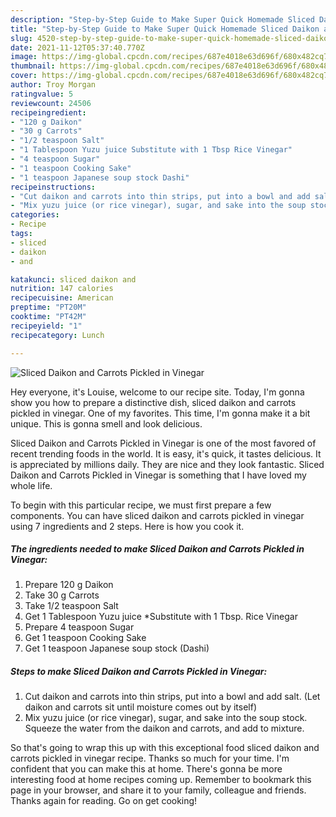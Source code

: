 ```yaml
---
description: "Step-by-Step Guide to Make Super Quick Homemade Sliced Daikon and Carrots Pickled in Vinegar"
title: "Step-by-Step Guide to Make Super Quick Homemade Sliced Daikon and Carrots Pickled in Vinegar"
slug: 4520-step-by-step-guide-to-make-super-quick-homemade-sliced-daikon-and-carrots-pickled-in-vinegar
date: 2021-11-12T05:37:40.770Z
image: https://img-global.cpcdn.com/recipes/687e4018e63d696f/680x482cq70/sliced-daikon-and-carrots-pickled-in-vinegar-recipe-main-photo.jpg
thumbnail: https://img-global.cpcdn.com/recipes/687e4018e63d696f/680x482cq70/sliced-daikon-and-carrots-pickled-in-vinegar-recipe-main-photo.jpg
cover: https://img-global.cpcdn.com/recipes/687e4018e63d696f/680x482cq70/sliced-daikon-and-carrots-pickled-in-vinegar-recipe-main-photo.jpg
author: Troy Morgan
ratingvalue: 5
reviewcount: 24506
recipeingredient:
- "120 g Daikon"
- "30 g Carrots"
- "1/2 teaspoon Salt"
- "1 Tablespoon Yuzu juice Substitute with 1 Tbsp Rice Vinegar"
- "4 teaspoon Sugar"
- "1 teaspoon Cooking Sake"
- "1 teaspoon Japanese soup stock Dashi"
recipeinstructions:
- "Cut daikon and carrots into thin strips, put into a bowl and add salt. (Let daikon and carrots sit until moisture comes out by itself)"
- "Mix yuzu juice (or rice vinegar), sugar, and sake into the soup stock. Squeeze the water from the daikon and carrots, and add to mixture."
categories:
- Recipe
tags:
- sliced
- daikon
- and

katakunci: sliced daikon and 
nutrition: 147 calories
recipecuisine: American
preptime: "PT20M"
cooktime: "PT42M"
recipeyield: "1"
recipecategory: Lunch

---
```



![Sliced Daikon and Carrots Pickled in Vinegar](https://img-global.cpcdn.com/recipes/687e4018e63d696f/680x482cq70/sliced-daikon-and-carrots-pickled-in-vinegar-recipe-main-photo.jpg)

Hey everyone, it's Louise, welcome to our recipe site. Today, I'm gonna show you how to prepare a distinctive dish, sliced daikon and carrots pickled in vinegar. One of my favorites. This time, I'm gonna make it a bit unique. This is gonna smell and look delicious.

Sliced Daikon and Carrots Pickled in Vinegar is one of the most favored of recent trending foods in the world. It is easy, it's quick, it tastes delicious. It is appreciated by millions daily. They are nice and they look fantastic. Sliced Daikon and Carrots Pickled in Vinegar is something that I have loved my whole life.




To begin with this particular recipe, we must first prepare a few components. You can have sliced daikon and carrots pickled in vinegar using 7 ingredients and 2 steps. Here is how you cook it.

<!--inarticleads1-->

##### The ingredients needed to make Sliced Daikon and Carrots Pickled in Vinegar:

1. Prepare 120 g Daikon
1. Take 30 g Carrots
1. Take 1/2 teaspoon Salt
1. Get 1 Tablespoon Yuzu juice *Substitute with 1 Tbsp. Rice Vinegar
1. Prepare 4 teaspoon Sugar
1. Get 1 teaspoon Cooking Sake
1. Get 1 teaspoon Japanese soup stock (Dashi)




<!--inarticleads2-->

##### Steps to make Sliced Daikon and Carrots Pickled in Vinegar:

1. Cut daikon and carrots into thin strips, put into a bowl and add salt. (Let daikon and carrots sit until moisture comes out by itself)
1. Mix yuzu juice (or rice vinegar), sugar, and sake into the soup stock. Squeeze the water from the daikon and carrots, and add to mixture.




So that's going to wrap this up with this exceptional food sliced daikon and carrots pickled in vinegar recipe. Thanks so much for your time. I'm confident that you can make this at home. There's gonna be more interesting food at home recipes coming up. Remember to bookmark this page in your browser, and share it to your family, colleague and friends. Thanks again for reading. Go on get cooking!
